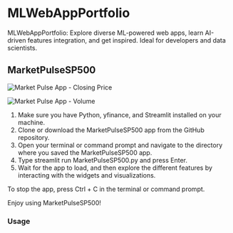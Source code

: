 # MLWebAppPortfolio
MLWebAppPortfolio: Explore diverse ML-powered web apps, learn AI-driven features integration, and get inspired. Ideal for developers and data scientists.

## MarketPulseSP500

![Market Pulse App - Closing Price](images/pic1.png "Market Pulse App")

![Market Pulse App - Volume](images/pic2.png "Market Pulse App")



1. Make sure you have Python, yfinance, and Streamlit installed on your machine.
2. Clone or download the MarketPulseSP500 app from the GitHub repository.
3. Open your terminal or command prompt and navigate to the directory where you saved the MarketPulseSP500 app.
4. Type streamlit run MarketPulseSP500.py and press Enter.
5. Wait for the app to load, and then explore the different features by interacting with the widgets and visualizations.

To stop the app, press Ctrl + C in the terminal or command prompt.

Enjoy using MarketPulseSP500!

### Usage



